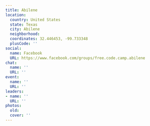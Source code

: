 ```yaml
---
title: Abilene
location:
  country: United States
  state: Texas
  city: Abilene
  neighborhood: 
  coordinates: 32.446453, -99.733348
  plusCode: ''
social:
  name: Facebook
  URL: https://www.facebook.com/groups/free.code.camp.abilene
chat:
  name: ''
  URL: ''
event:
  name: ''
  URL: ''
leaders:
- name: ''
  URL: ''
photos:
  old: 
  cover: ''
---
```

